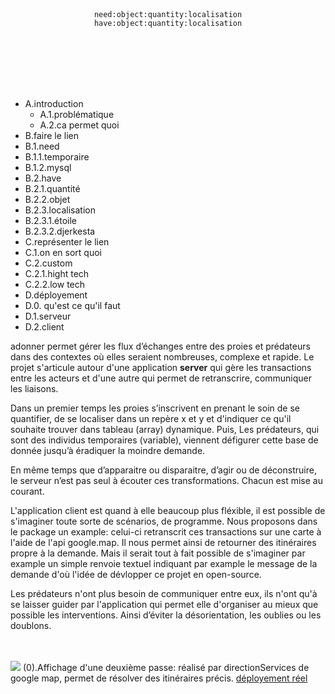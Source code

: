 <br><br><br><br>
 <p align="center">
<code>need:object:quantity:localisation</code><br>
<code>have:object:quantity:localisation</code>
 </p>
<br><br><br><br><br>


<ul>
 <li> A.introduction
<ul>

 <li>A.1.problématique</li>
 <li>A.2.ca permet quoi</li>
 </ul>
 </li>
 <li>B.faire le lien</li>
 <li>B.1.need</li>
 <li>B.1.1.temporaire</li>
 <li>B.1.2.mysql</li>
 <li>B.2.have</li>
 <li>B.2.1.quantité</li>
 <li>B.2.2.objet</li>
 <li>B.2.3.localisation</li>
 <li>B.2.3.1.étoile</li>
 <li>B.2.3.2.djerkesta</li>

 <li>C.représenter le lien</li>
 <li>C.1.on en sort quoi</li>
 <li>C.2.custom</li>
 <li>C.2.1.hight tech</li>
 <li>C.2.2.low tech</li>

 <li>D.déployement</li>
 <li>D.0. qu'est ce qu'il faut</li>
 <li>D.1.serveur</li>
 <li>D.2.client</li>
</ul>


adonner permet gérer les flux d’échanges entre des proies et prédateurs dans des contextes où elles seraient nombreuses, complexe et rapide. Le projet s'articule autour d'une application <b>server</b> qui gère les transactions entre les acteurs et d'une autre qui permet de retranscrire, communiquer les liaisons. 

Dans un premier temps les proies s’inscrivent en prenant le soin de se quantifier, de se localiser dans un repère x et y et d'indiquer ce qu'il souhaite trouver dans tableau (array) dynamique. Puis, Les prédateurs, qui sont des individus temporaires (variable), viennent défigurer cette base de donnée jusqu’à éradiquer la moindre demande.

En même temps que d’apparaitre ou disparaitre, d’agir ou de déconstruire, le serveur n’est pas seul à écouter ces transformations. Chacun est mise au courant. 

L'application client est quand à elle beaucoup plus fléxible, il est possible de s'imaginer toute sorte de scénarios, de programme. Nous proposons dans le package un example: celui-ci retranscrit ces transactions sur une carte à l'aide de l'api google.map. Il nous permet ainsi de retourner des itinéraires propre à la demande. Mais il serait tout à fait possible de s'imaginer par example un simple renvoie textuel indiquant par example le message de la demande d'où l'idée de dévlopper ce projet en open-source.

Les prédateurs n'ont plus besoin de communiquer entre eux, ils n'ont qu'à se laisser guider par l'application qui permet elle d'organiser au mieux que possible les interventions. Ainsi d’éviter la désorientation, les oublies ou les doublons. 

<br><br>
<img src="example/square.png">
(0).Affichage d'une deuxième passe: réalisé par directionServices de google map, permet de résolver des itinéraires précis. <a href="http://www.adonner.mrself.com">déployement réel</a>

